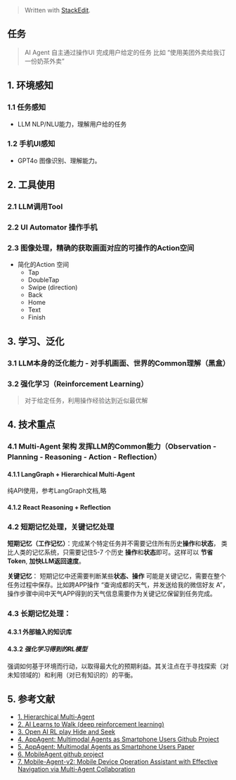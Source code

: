 


> Written with [StackEdit](https://stackedit.io/).

## 任务
> AI Agent 自主通过操作UI 完成用户给定的任务 比如 “使用美团外卖给我订一份奶茶外卖”

## 1. 环境感知
### 1.1 任务感知
* LLM NLP/NLU能力，理解用户给的任务
### 1.2 手机UI感知
* GPT4o 图像识别、理解能力。

## 2. 工具使用
### 2.1 LLM调用Tool
### 2.2 UI Automator 操作手机
### 2.3 图像处理，精确的获取画面对应的可操作的Action空间
* 简化的Action 空间
	* Tap
	* DoubleTap
	* Swipe (direction)
	* Back
	* Home
	* Text
	* Finish

## 3. 学习、泛化
### 3.1 LLM本身的泛化能力 - 对手机画面、世界的Common理解（黑盒）
### 3.2 强化学习（Reinforcement Learning）
> 对于给定任务，利用操作经验达到近似最优解

## 4. 技术重点
### 4.1 Multi-Agent 架构 发挥LLM的Common能力（Observation - Planning - Reasoning - Action - Reflection）
#### 4.1.1 LangGraph + Hierarchical Multi-Agent
纯API使用，参考LangGraph文档,略
#### 4.1.2 React Reasoning + Reflection
### 4.2 短期记忆处理，关键记忆处理
**短期记忆（工作记忆）**：完成某个特定任务并不需要记住所有历史**操作**和**状态**， 类比人类的记忆系统，只需要记住5-7 个历史 **操作**和**状态**即可。这样可以 **节省Token**, **加快LLM返回速度**。

**关键记忆**： 短期记忆中还需要判断某些**状态、操作** 可能是关键记忆，需要在整个任务过程中保存。比如跨APP操作 “查询成都的天气，并发送给我的微信好友 A”， 操作步骤中间中天气APP得到的天气信息需要作为关键记忆保留到任务完成。
### 4.3 长期记忆处理：
#### 4.3.1 外部输入的知识库
#### 4.3.2 ***强化学习得到的RL模型***
强调如何基于环境而行动，以取得最大化的预期利益。其关注点在于寻找探索（对未知领域的）和利用（对已有知识的）的平衡。



## 5. 参考文献
* [1. Hierarchical Multi-Agent](https://langchain-ai.github.io/langgraph/tutorials/multi_agent/hierarchical_agent_teams/)
* [2. AI Learns to Walk (deep reinforcement learning)](https://www.youtube.com/watch?v=L_4BPjLBF4E)
* [3. Open AI RL play Hide and Seek](https://www.youtube.com/watch?v=Lu56xVlZ40M)
* [4. AppAgent: Multimodal Agents as Smartphone Users Github Project](https://appagent-official.github.io/)
* [5. AppAgent: Multimodal Agents as Smartphone Users Paper](https://arxiv.org/pdf/2312.13771.pdf)
* [6. MobileAgent github project](https://github.com/X-PLUG/MobileAgent)
* [7. Mobile-Agent-v2: Mobile Device Operation Assistant with Effective Navigation via Multi-Agent Collaboration](https://arxiv.org/abs/2406.01014)
<!--stackedit_data:
eyJoaXN0b3J5IjpbODUxMTcyMDUyLDkxOTI3NzA5MSw1NjQ4Mz
YxMjAsLTM3MjAxMzk3NCwtNzM4MjQyNDU0LDg5NTg2NzkxMywx
ODQyMzk4Njg4LDE3MzQzMjY4NDYsLTE1MTI5OTE3NjNdfQ==
-->